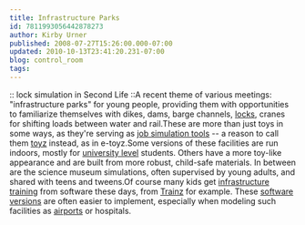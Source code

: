 ```yaml
---
title: Infrastructure Parks
id: 7811993056442878273
author: Kirby Urner
published: 2008-07-27T15:26:00.000-07:00
updated: 2010-10-13T23:41:20.231-07:00
blog: control_room
tags: 
---
```


:: lock simulation in Second Life ::A recent theme of various meetings: "infrastructure parks" for young people, providing them with opportunities to familiarize themselves with dikes, dams, barge channels, [locks](http://www.undiscoveredscotland.co.uk/falkirk/falkirkwheel/index.html), cranes for shifting loads between water and rail.These are more than just toys in some ways, as they're serving as [job simulation tools](http://www.ontheissues.org/2008/Bill_Richardson_Technology.htm) -- a reason to call them [toyz](http://worldgame.blogspot.com/2005/12/toyz.html) instead, as in e-toyz.Some versions of these facilities are run indoors, mostly for [university level](http://www.shipanalytics.com/MS/SHS.asp) students. Others have a more toy-like appearance and are built from more robust, child-safe materials. In between are the science museum simulations, often supervised by young adults, and shared with teens and tweens.Of course many kids get [infrastructure training](http://controlroom.blogspot.com/2005/02/simulators-in-world-game.html) from software these days, from [Trainz](http://en.wikipedia.org/wiki/Trainz) for example. These [software versions](http://www.shipsim.com/) are often easier to implement, especially when modeling such facilities as [airports](http://mail.python.org/pipermail/edu-sig/2008-May/008597.html) or hospitals.